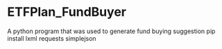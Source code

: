 # ETFPlan_FundBuyer
A python program that was used to generate fund buying suggestion
pip install lxml requests simplejson
